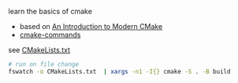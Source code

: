 learn the basics of cmake

* based on [An Introduction to Modern CMake](https://cliutils.gitlab.io/modern-cmake/)
* [cmake-commands](https://cmake.org/cmake/help/latest/manual/cmake-commands.7.html)

see [CMakeLists.txt](CMakeLists.txt)

```sh
# run on file change
fswatch -o CMakeLists.txt  | xargs -n1 -I{} cmake -S . -B build
```